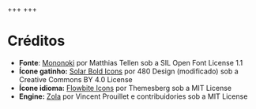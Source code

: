 +++
+++

# Créditos

- **Fonte**: [Mononoki](https://madmalik.github.io/mononoki/) por Matthias Tellen sob a SIL Open Font License 1.1
- **Ícone gatinho:** [Solar Bold Icons](https://www.figma.com/community/file/1166831539721848736/solar-icons-set) por 480 Design (modificado) sob a Creative Commons BY 4.0 License
- **Ícone idioma:** [Flowbite Icons](https://github.com/themesberg/flowbite-icons) por Themesberg sob a MIT License
- **Engine:** [Zola](https://www.getzola.org/) por Vincent Prouillet e contribuidories sob a MIT License

